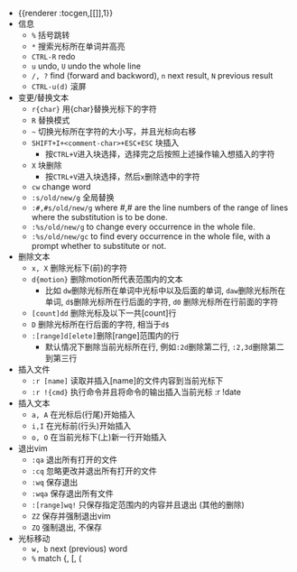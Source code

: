 - {{renderer :tocgen,[[]],1}}
- 信息
	- `%` 括号跳转
	- `*` 搜索光标所在单词并高亮
	- `CTRL-R` redo
	- `u` undo, `U` undo the whole line
	- `/, ?` find  (forward and backword), `n` next result, `N` previous result
	- `CTRL-u(d)` 滚屏
- 变更/替换文本
	- `r{char}` 用{char}替换光标下的字符
	- `R` 替换模式
	- `~` 切换光标所在字符的大小写，并且光标向右移
	- `SHIFT+I+<comment-char>+ESC+ESC` 块插入
		- 按`CTRL+V`进入块选择，选择完之后按照上述操作输入想插入的字符
	- `X` 块删除
		- 按`CTRL+V`进入块选择，然后`x`删除选中的字符
	- `cw` change word
	- `:s/old/new/g` 全局替换
	- `:#,#s/old/new/g` where \#,# are the line numbers of the range of lines where the substitution is to be done.
	- `:%s/old/new/g` to change every occurrence in the whole file.
	- `:%s/old/new/gc` to find every occurrence in the whole file, with a prompt whether to substitute or not.
- 删除文本
	- `x, X` 删除光标下(前)的字符
	- `d{motion}` 删除motion所代表范围内的文本
		- 比如 `dw`删除光标所在单词中光标中以及后面的单词, `daw`删除光标所在单词, `d$`删除光标所在行后面的字符, `d0` 删除光标所在行前面的字符
	- `[count]dd` 删除光标及以下一共[count]行
	- `D` 删除光标所在行后面的字符, 相当于`d$`
	- `:[range]d[elete]`删除[range]范围内的行
		- 默认情况下删除当前光标所在行, 例如`:2d`删除第二行, `:2,3d`删除第二到第三行
- 插入文件
	- `:r [name]` 读取并插入[name]的文件内容到当前光标下
	- `:r !{cmd}` 执行命令并且将命令的输出插入当前光标 :r !date
- 插入文本
	- `a, A` 在光标后(行尾)开始插入
	- `i,I` 在光标前(行头)开始插入
	- `o, O` 在当前光标下(上)新一行开始插入
- 退出vim
	- `:qa` 退出所有打开的文件
	- `:cq` 忽略更改并退出所有打开的文件
	- `:wq` 保存退出
	- `:wqa` 保存退出所有文件
	- `:[range]wq!` 只保存指定范围内的内容并且退出 (其他的删除)
	- `ZZ` 保存并强制退出vim
	- `ZQ` 强制退出, 不保存
- 光标移动
	- `w, b` next (previous) word
	- `%` match {, [, (